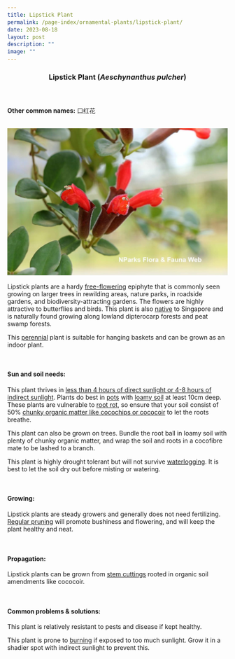 ```yaml
---
title: Lipstick Plant
permalink: /page-index/ornamental-plants/lipstick-plant/
date: 2023-08-18
layout: post
description: ""
image: ""
---
```

<header> 
	<h3>Lipstick Plant (<em>Aeschynanthus pulcher</em>)</h3> 
</header>

<section>
	<p><strong>Other common names:</strong> 口红花 </p>
	<br>
</section>
 
<section>
	<img title="Photo by Flora and Fauna Web." src="/images/Plants/lipstickplant_ffw.jfif">
	<p>Lipstick plants are a hardy <a href="/learn-more-about-gardening/glossary/#f">free-flowering</a> epiphyte that is commonly seen growing on larger trees in rewilding areas, nature parks, in roadside gardens, and biodiversity-attracting gardens. The flowers are highly attractive to butterflies and birds. This plant is also <a href="/page-index/glossary/native-plants/">native</a> to Singapore and is naturally found growing along lowland dipterocarp forests and peat swamp forests.</p>
	<p>This <a href="/learn-more-about-gardening/glossary/#p">perennial</a> plant is suitable for hanging baskets and can be grown as an indoor plant.</p>
	 <br> 
</section> 
 
<section> 
  <h4>Sun and soil needs:</h4> 
  <p>This plant thrives in <a href="/page-index/horticulture-techniques/gauging-light/">less than 4 hours of direct sunlight or 4-8 hours of indirect sunlight</a>. Plants  do best in <a href="/page-index/horticulture-techniques/planting-in-containers/">pots</a> with <a href="/page-index/horticulture-techniques/soil/">loamy soil</a><a> at least 10cm deep</a>. These plants are vulnerable to <a href="/page-index/plant-problems/root-rot/">root rot</a>, so ensure that your soil consist of 50% <a href="/page-index/horticulture-techniques/soil-amendments/">chunky organic matter like cocochips or cococoir</a> to let the roots breathe.</p>
	<p>This plant can also be grown on trees. Bundle the root ball in loamy soil with plenty of chunky organic matter, and wrap the soil and roots in a cocofibre mate to be lashed to a branch.</p>
	<p>This plant is highly drought tolerant but will not survive <a href="/page-index/plant-problems/waterlogging/">waterlogging</a>. It is best to let the soil dry out before misting or watering.</p> 
	<br>
</section>

<section> 
  <h4>Growing:</h4> 
	<p>Lipstick plants are steady growers and generally does not need fertilizing. <a href="/page-index/horticulture-techniques/pruning/">Regular pruning</a> will promote bushiness and flowering, and will keep the plant healthy and neat. </p> 
	<br> 
</section> 

<section> 
  <h4>Propagation:</h4> 
	<p>Lipstick plants can be grown from <a href="/page-index/horticulture-techniques/propagating-by-cuttings/">stem cuttings</a> rooted in organic soil amendments like cococoir.</p> 
	<br> 
</section> 
 
<section> 
  <h4>Common problems &amp; solutions:</h4> 
	<p>This plant is relatively resistant to pests and disease if kept healthy.</p>
	<p>This plant is prone to <a href="/page-index/plant-problems/sunburn/">burning</a> if exposed to too much sunlight. Grow it in a shadier spot with indirect sunlight to prevent this.</p>
	<br> 
</section>